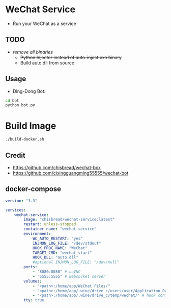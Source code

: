 # WeChat Service
- Run your WeChat as a service

## TODO
- *remove all binaries*
  - ~~Python Injector instead of auto-inject.exe binary~~
  - Build auto.dll from source

## Usage
- Ding-Dong Bot:
```bash
cd bot
python bot.py
```
# Build Image
```bash
./build-docker.sh
```
## Credit
- https://github.com/chisbread/wechat-box
- https://github.com/cixingguangming55555/wechat-bot

## docker-compose
```yaml
version: "3.3"

services:
    wechat-service:
        image: "chisbread/wechat-service:latest"
        restart: unless-stopped
        container_name: "wechat-service"
        environment:
            WC_AUTO_RESTART: "yes"
            INJMON_LOG_FILE: "/dev/stdout"
            HOOK_PROC_NAME: "WeChat"
            TARGET_CMD: "wechat-start"
            HOOK_DLL: "auto.dll"
            #optional INJMON_LOG_FILE: "/dev/null"
        ports:
            - "8080:8080" # noVNC
            - "5555:5555" # websocket server
        volumes:
            - "<path>:/home/app/WeChat Files/" 
            - "<path>:/home/app/.wine/drive_c/users/user/Application Data/"
            - "<path>:/home/app/.wine/drive_c/temp/wechat/" # hook config
        tty: true

```